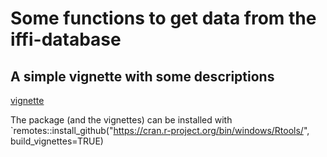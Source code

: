# Some functions to get data from the iffi-database

## A simple vignette with some descriptions

[vignette](https://robinkohrs.github.io/iffitoR/docs/index.html)

The package (and the vignettes) can be installed with `remotes::install_github("https://cran.r-project.org/bin/windows/Rtools/", build_vignettes=TRUE)
